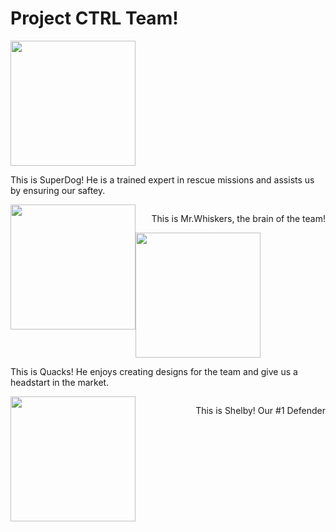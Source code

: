 <html>
  <head>
  <h1>Project CTRL Team!</h1>
  </head>
  <body>
<img src="http://www.fillster.com/myspace-pictures/" target="_blank" position=left:100px height=200px width=200px style=float:left"> <p style="float:right" position=right:100px>This is SuperDog! He is a trained expert in rescue missions and assists us by ensuring our saftey.</p>
    <br>
  <img src=http://placekitten.com/200/300 height=200px width=200px style="float:left"> <p style="float:right" position=right:100px>This is Mr.Whiskers, the brain of the team!</p>
    <br>
    <img src=https://static4.depositphotos.com/1029126/389/i/380/depositphotos_3892856-stock-photo-baby-duck-isolated-on-white.jpg height=200px width=200px style="float:left"> <p style="float:right" position=right:100px>This is Quacks! He enjoys creating designs for the team and give us a headstart in the market.</p>
    <br>
    <img src=https://images.pexels.com/photos/10467/pexels-photo-10467.jpeg?auto=compress&cs=tinysrgb&w=600 height=200px width=200px style=float:left position=left:100px> <p style="float:right" position=right:100px>This is Shelby! Our #1 Defender</p>
  </body>
</html>
